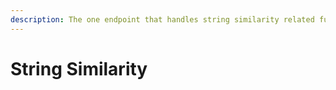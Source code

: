 ```yaml
---
description: The one endpoint that handles string similarity related functionality.
---
```


# String Similarity

